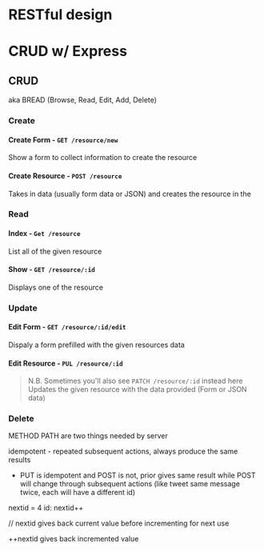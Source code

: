 # RESTful design


# CRUD w/ Express

## CRUD

aka BREAD (Browse, Read, Edit, Add, Delete)
### **C**reate
#### Create Form - `GET /resource/new`

Show a form to collect information to create the resource

#### Create Resource - `POST /resource`

Takes in data (usually form data or JSON) and creates the resource in the 


### **R**ead
#### Index - `Get /resource`

List all of the given resource

#### Show - `GET /resource/:id`

Displays one of the resource

### **U**pdate

#### Edit Form - `GET /resource/:id/edit`

Dispaly a form prefilled with the given resources data

#### Edit Resource - `PUL /resource/:id`
> N.B. Sometimes you'll also see `PATCH /resource/:id` instead here
Updates the given resource with the data provided (Form or JSON data)

### **D**elete

METHOD PATH are two things needed by server

idempotent - repeated subsequent actions, always produce the same results
- PUT is idempotent and POST is not, prior gives same result while POST will change through subsequent actions (like tweet same message twice, each will have a different id)

nextid = 4
id: nextid++

// nextid gives back current value before incrementing for next use

++nextid gives back incremented value
